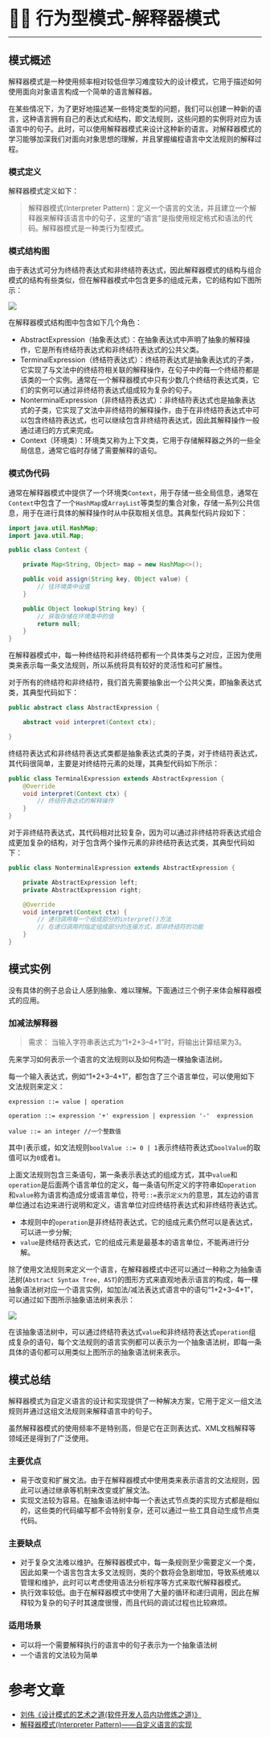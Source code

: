 **<span style="font-size: 35px;">🧑‍💼 行为型模式-解释器模式</span>**

---

## 模式概述

解释器模式是一种使用频率相对较低但学习难度较大的设计模式，它用于描述如何使用面向对象语言构成一个简单的语言解释器。

在某些情况下，为了更好地描述某一些特定类型的问题，我们可以创建一种新的语言，这种语言拥有自己的表达式和结构，即文法规则，这些问题的实例将对应为该语言中的句子。此时，可以使用解释器模式来设计这种新的语言。对解释器模式的学习能够加深我们对面向对象思想的理解，并且掌握编程语言中文法规则的解释过程。

### 模式定义

解释器模式定义如下：

> 解释器模式(Interpreter Pattern)：定义一个语言的文法，并且建立一个解释器来解释该语言中的句子，这里的“语言”是指使用规定格式和语法的代码。解释器模式是一种类行为型模式。

### 模式结构图

由于表达式可分为终结符表达式和非终结符表达式，因此解释器模式的结构与组合模式的结构有些类似，但在解释器模式中包含更多的组成元素，它的结构如下图所示：

![](https://vue-admin-imgages.oss-cn-hangzhou.aliyuncs.com/2022-09-18/59edf2be-2d39-4aff-859c-05bbe1d8515b_解释器模式.png)

在解释器模式结构图中包含如下几个角色：

- AbstractExpression（抽象表达式）：在抽象表达式中声明了抽象的解释操作，它是所有终结符表达式和非终结符表达式的公共父类。
- TerminalExpression（终结符表达式）：终结符表达式是抽象表达式的子类，它实现了与文法中的终结符相关联的解释操作，在句子中的每一个终结符都是该类的一个实例。通常在一个解释器模式中只有少数几个终结符表达式类，它们的实例可以通过非终结符表达式组成较为复杂的句子。
- NonterminalExpression（非终结符表达式）：非终结符表达式也是抽象表达式的子类，它实现了文法中非终结符的解释操作，由于在非终结符表达式中可以包含终结符表达式，也可以继续包含非终结符表达式，因此其解释操作一般通过递归的方式来完成。
- Context（环境类）：环境类又称为上下文类，它用于存储解释器之外的一些全局信息，通常它临时存储了需要解释的语句。

### 模式伪代码

通常在解释器模式中提供了一个环境类`Context`，用于存储一些全局信息，通常在`Context`中包含了一个`HashMap`或`ArrayList`等类型的集合对象，存储一系列公共信息，用于在进行具体的解释操作时从中获取相关信息。其典型代码片段如下：

```java
import java.util.HashMap;
import java.util.Map;

public class Context {

    private Map<String, Object> map = new HashMap<>();

    public void assign(String key, Object value) {
        // 往环境类中设值
    }

    public Object lookup(String key) {
        // 获取存储在环境类中的值
        return null;
    }
}
```

在解释器模式中，每一种终结符和非终结符都有一个具体类与之对应，正因为使用类来表示每一条文法规则，所以系统将具有较好的灵活性和可扩展性。

对于所有的终结符和非终结符，我们首先需要抽象出一个公共父类，即抽象表达式类，其典型代码如下：

```java
public abstract class AbstractExpression {

    abstract void interpret(Context ctx);

}
```

终结符表达式和非终结符表达式类都是抽象表达式类的子类，对于终结符表达式，其代码很简单，主要是对终结符元素的处理，其典型代码如下所示：

```java
public class TerminalExpression extends AbstractExpression {
    @Override
    void interpret(Context ctx) {
        // 终结符表达式的解释操作
    }
}
```

对于非终结符表达式，其代码相对比较复杂，因为可以通过非终结符将表达式组合成更加复杂的结构，对于包含两个操作元素的非终结符表达式类，其典型代码如下：

```java
public class NonterminalExpression extends AbstractExpression {

    private AbstractExpression left;
    private AbstractExpression right;

    @Override
    void interpret(Context ctx) {
        // 递归调用每一个组成部分的interpret()方法
        // 在递归调用时指定组成部分的连接方式，即非终结符的功能
    }
}
```

## 模式实例

没有具体的例子总会让人感到抽象、难以理解。下面通过三个例子来体会解释器模式的应用。

### 加减法解释器

> 需求： 当输入字符串表达式为“1+2+3–4+1”时，将输出计算结果为3。

先来学习如何表示一个语言的文法规则以及如何构造一棵抽象语法树。

每一个输入表达式，例如“1+2+3–4+1”，都包含了三个语言单位，可以使用如下文法规则来定义：

```text
expression ::= value | operation

operation ::= expression '+' expression | expression '-'  expression

value ::= an integer //一个整数值
```

其中`|`表示或，如文法规则`boolValue ::= 0 | 1`表示终结符表达式`boolValue`的取值可以为`0`或者`1`。


上面文法规则包含三条语句，第一条表示表达式的组成方式，其中`value`和`operation`是后面两个语言单位的定义，每一条语句所定义的字符串如`operation`和`value`称为语言构造成分或语言单位，符号`::=`表示`定义为`的意思，其左边的语言单位通过右边来进行说明和定义，语言单位对应终结符表达式和非终结符表达式。

- 本规则中的`operation`是非终结符表达式，它的组成元素仍然可以是表达式，可以进一步分解;
- `value`是终结符表达式，它的组成元素是最基本的语言单位，不能再进行分解。

除了使用文法规则来定义一个语言，在解释器模式中还可以通过一种称之为抽象语法树(`Abstract Syntax Tree, AST`)的图形方式来直观地表示语言的构成，每一棵抽象语法树对应一个语言实例，如加法/减法表达式语言中的语句“1+2+3–4+1”，可以通过如下图所示抽象语法树来表示：

![](https://vue-admin-imgages.oss-cn-hangzhou.aliyuncs.com/2022-09-18/2c7e5de9-e1a3-49a3-80d7-ba726f54a1f2_抽象语法树.png)

在该抽象语法树中，可以通过终结符表达式`value`和非终结符表达式`operation`组成复杂的语句，每个文法规则的语言实例都可以表示为一个抽象语法树，即每一条具体的语句都可以用类似上图所示的抽象语法树来表示。

## 模式总结

解释器模式为自定义语言的设计和实现提供了一种解决方案，它用于定义一组文法规则并通过这组文法规则来解释语言中的句子。

虽然解释器模式的使用频率不是特别高，但是它在正则表达式、XML文档解释等领域还是得到了广泛使用。

### 主要优点

- 易于改变和扩展文法。由于在解释器模式中使用类来表示语言的文法规则，因此可以通过继承等机制来改变或扩展文法。
- 实现文法较为容易。在抽象语法树中每一个表达式节点类的实现方式都是相似的，这些类的代码编写都不会特别复杂，还可以通过一些工具自动生成节点类代码。

### 主要缺点

- 对于复杂文法难以维护。在解释器模式中，每一条规则至少需要定义一个类，因此如果一个语言包含太多文法规则，类的个数将会急剧增加，导致系统难以管理和维护，此时可以考虑使用语法分析程序等方式来取代解释器模式。
- 执行效率较低。由于在解释器模式中使用了大量的循环和递归调用，因此在解释较为复杂的句子时其速度很慢，而且代码的调试过程也比较麻烦。

### 适用场景

- 可以将一个需要解释执行的语言中的句子表示为一个抽象语法树
- 一个语言的文法较为简单

# 参考文章

- [刘伟《设计模式的艺术之道(软件开发人员内功修炼之道)》](https://blog.csdn.net/LoveLion/article/details/17517213)
- [解释器模式(Interpreter Pattern)——自定义语言的实现](https://bytesfly.github.io/blog/#/DesignPattern/interpreter-pattern?id=解释器模式interpreter-pattern自定义语言的实现)

